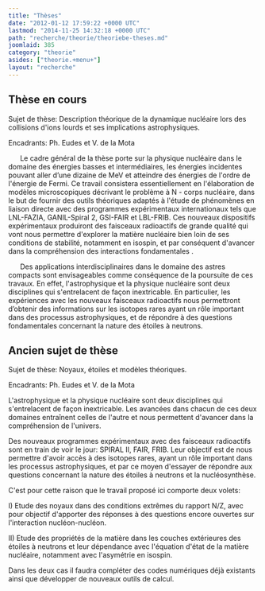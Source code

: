 ```yaml
---
title: "Thèses"
date: "2012-01-12 17:59:22 +0000 UTC"
lastmod: "2014-11-25 14:32:18 +0000 UTC"
path: "recherche/theorie/theoriebe-theses.md"
joomlaid: 385
category: "theorie"
asides: ["theorie.+menu+"]
layout: "recherche"
---
```

**Thèse en cours**
------------------

Sujet de thèse: Description théorique de la dynamique nucléaire lors des collisions d'ions lourds et ses implications astrophysiques.

Encadrants: Ph. Eudes et V. de la Mota

      Le cadre général de la thèse porte sur la physique nucléaire dans le domaine des énergies basses et intermédiaires, les énergies incidentes pouvant aller d’une dizaine de MeV et atteindre des énergies de l'ordre de l'énergie de Fermi. Ce travail consistera essentiellement en l'élaboration de modèles microscopiques décrivant le problème à N - corps nucléaire, dans le but de fournir des outils théoriques adaptés à l'étude de phénomènes en liaison directe avec des programmes expérimentaux internationaux tels que LNL-FAZIA, GANIL-Spiral 2, GSI-FAIR et LBL-FRIB. Ces nouveaux dispositifs expérimentaux produiront des faisceaux radioactifs de grande qualité qui vont nous permettre d'explorer la matière nucléaire bien loin de ses conditions de stabilité, notamment en isospin, et par conséquent d'avancer dans la compréhension des interactions fondamentales .

      Des applications interdisciplinaires dans le domaine des astres compacts sont envisageables comme conséquence de la poursuite de ces travaux. En effet, l'astrophysique et la physique nucléaire sont deux disciplines qui s'entrelacent de façon inextricable. En particulier, les expériences avec les nouveaux faisceaux radioactifs nous permettront d’obtenir des informations sur les isotopes rares ayant un rôle important dans des processus astrophysiques, et de répondre à des questions fondamentales concernant la nature des étoiles à neutrons.

**Ancien sujet de thèse**
-------------------------

Sujet de thèse: Noyaux, étoiles et modèles théoriques.

Encadrants: Ph. Eudes et V. de la Mota

L'astrophysique et la physique nucléaire sont deux disciplines qui s'entrelacent de façon inextricable. Les avancées dans chacun de ces deux domaines entraînent celles de l'autre et nous permettent d'avancer dans la compréhension de l'univers.

Des nouveaux programmes expérimentaux avec des faisceaux radioactifs sont en train de voir le jour: SPIRAL II, FAIR, FRIB. Leur objectif est de nous permettre d'avoir accès à des isotopes rares, ayant un rôle important dans les processus astrophysiques, et par ce moyen d'essayer de répondre aux questions concernant la nature des étoiles à neutrons et la nucléosynthèse.

C'est pour cette raison que le travail proposé ici comporte deux volets:

I) Etude des noyaux dans des conditions extrêmes du rapport N/Z, avec pour objectif d'apporter des réponses à des questions encore ouvertes sur l'interaction nucléon-nucléon.

II) Etude des propriétés de la matière dans les couches extérieures des étoiles à neutrons et leur dépendance avec l'équation d'état de la matière nucléaire, notamment avec l'asymétrie en isospin.

Dans les deux cas il faudra compléter des codes numériques déjà existants ainsi que développer de nouveaux outils de calcul.
